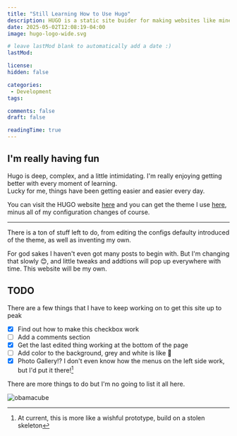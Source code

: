 ```yaml
---
title: "Still Learning How to Use Hugo"
description: HUGO is a static site buider for making websites like mine!
date: 2025-05-02T12:08:19-04:00
image: hugo-logo-wide.svg

# leave lastMod blank to automatically add a date :)
lastMod: 

license: 
hidden: false

categories:
 - Development
tags:

comments: false
draft: false

readingTime: true
---
```


## I'm really having fun
Hugo is deep, complex, and a little intimidating. I'm really enjoying getting better with every moment of learning.  
Lucky for me, things have been getting easier and easier every day.

You can visit the HUGO website [here](https://gohugo.io/) and you can get the theme I use [here](https://github.com/CaiJimmy/hugo-theme-stack),  
minus all of my configuration changes of course.

---

There is a ton of stuff left to do, from editing the configs defaulty introduced of the theme, as well as inventing my own.

For god sakes I haven't even got many posts to begin with. But I'm changing that slowly 😊, and little tweaks and addtions will pop up everywhere with time. This website will be my own.  

## TODO
There are a few things that I have to keep working on to get this site up to peak
 - [x] Find out how to make this checkbox work
 - [ ] Add a comments section
 - [x] Get the last edited thing working at the bottom of the page
 - [ ] Add color to the background, grey and white is like 🤮
 - [x] Photo Gallery!? I don't even know how the menus on the left side work, but I'd put it there![^*]
 [^*]: At current, this is more like a wishful prototype, build on a stolen skeleton
        
 
There are more things to do but I'm no going to list it all here.
 
 
![obamacube](https://media.tenor.com/R4Gc_y32GJcAAAAj/cubama-obama.gif "Obomba")
